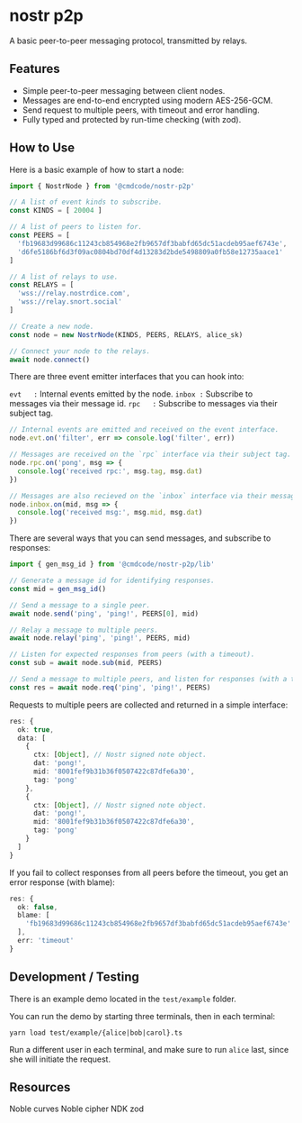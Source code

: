 # nostr p2p

A basic peer-to-peer messaging protocol, transmitted by relays.

## Features

* Simple peer-to-peer messaging between client nodes.
* Messages are end-to-end encrypted using modern AES-256-GCM.
* Send request to multiple peers, with timeout and error handling.
* Fully typed and protected by run-time checking (with zod).

## How to Use

Here is a basic example of how to start a node:

```ts
import { NostrNode } from '@cmdcode/nostr-p2p'

// A list of event kinds to subscribe.
const KINDS = [ 20004 ]

// A list of peers to listen for.
const PEERS = [
  'fb19683d99686c11243cb854968e2fb9657df3babfd65dc51acdeb95aef6743e',
  'd6fe5186bf6d3f09ac0804bd70df4d13283d2bde5498809a0fb58e12735aace1'
]

// A list of relays to use.
const RELAYS = [
  'wss://relay.nostrdice.com',
  'wss://relay.snort.social'
]

// Create a new node.
const node = new NostrNode(KINDS, PEERS, RELAYS, alice_sk)

// Connect your node to the relays.
await node.connect()
```

There are three event emitter interfaces that you can hook into:

`evt   :` Internal events emitted by the node.
`inbox :` Subscribe to messages via their message id.
`rpc   :` Subscribe to messages via their subject tag.

```ts
// Internal events are emitted and received on the event interface.
node.evt.on('filter', err => console.log('filter', err))

// Messages are received on the `rpc` interface via their subject tag.
node.rpc.on('pong', msg => {
  console.log('received rpc:', msg.tag, msg.dat)
})

// Messages are also recieved on the `inbox` interface via their message id.
node.inbox.on(mid, msg => {
  console.log('received msg:', msg.mid, msg.dat)
})
```

There are several ways that you can send messages, and subscribe to responses:

```ts
import { gen_msg_id } from '@cmdcode/nostr-p2p/lib'

// Generate a message id for identifying responses.
const mid = gen_msg_id()

// Send a message to a single peer.
await node.send('ping', 'ping!', PEERS[0], mid)

// Relay a message to multiple peers.
await node.relay('ping', 'ping!', PEERS, mid)

// Listen for expected responses from peers (with a timeout).
const sub = await node.sub(mid, PEERS)

// Send a message to multiple peers, and listen for responses (with a timeout).
const res = await node.req('ping', 'ping!', PEERS)
```

Requests to multiple peers are collected and returned in a simple interface:

```ts
res: {
  ok: true,
  data: [
    {
      ctx: [Object], // Nostr signed note object.
      dat: 'pong!',
      mid: '8001fef9b31b36f0507422c87dfe6a30',
      tag: 'pong'
    },
    {
      ctx: [Object], // Nostr signed note object.
      dat: 'pong!',
      mid: '8001fef9b31b36f0507422c87dfe6a30',
      tag: 'pong'
    }
  ]
}
```

If you fail to collect responses from all peers before the timeout, you get an error response (with blame):

```ts
res: {
  ok: false,
  blame: [
    'fb19683d99686c11243cb854968e2fb9657df3babfd65dc51acdeb95aef6743e'
  ],
  err: 'timeout'
}
```

## Development / Testing

There is an example demo located in the `test/example` folder.

You can run the demo by starting three terminals, then in each terminal:

`yarn load test/example/{alice|bob|carol}.ts`

Run a different user in each terminal, and make sure to run `alice` last, since she will initiate the request.

## Resources

Noble curves
Noble cipher
NDK
zod
